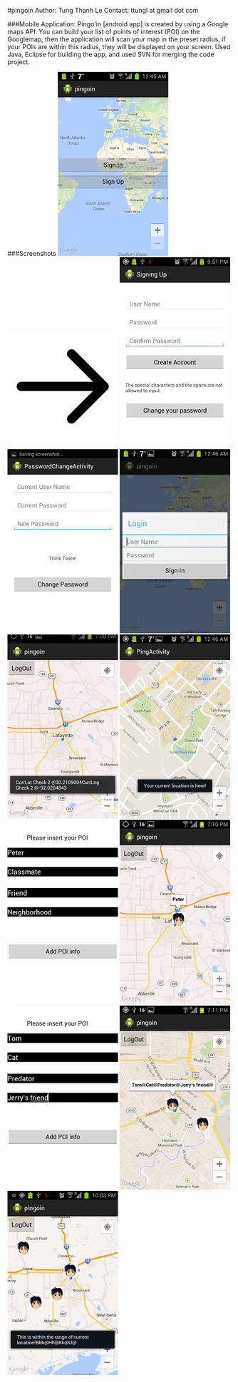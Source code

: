 #pingoin
    Author: Tung Thanh Le
    Contact: ttungl at gmail dot com
    
###Mobile Application: 
Pingo'in [android app] is created by using a Google maps API. You can build your list of points of interest (POI) on the Googlemap, then the application will scan your map in the preset radius, if your POIs are within this radius, they will be displayed on your screen. Used Java, Eclipse for building the app, and used SVN for merging the code project.

###Screenshots
<img src="./pingoin_screenshoot/login_signup.png" width="248">
<img src="./pingoin_screenshoot/right_arrow.png" width="248">
<img src="./pingoin_screenshoot/signup.png" width="248">

<img src="./pingoin_screenshoot/password_change.png" width="248">
<img src="./pingoin_screenshoot/login.png" width="248">
<img src="./pingoin_screenshoot/loggedin.png" width="248">
<img src="./pingoin_screenshoot/currentLocZoom.png" width="248">
<img src="./pingoin_screenshoot/add_Peter.png" width="248">
<img src="./pingoin_screenshoot/Peter.png" width="248">
<img src="./pingoin_screenshoot/add_Tom.png" width="248">
<img src="./pingoin_screenshoot/Peter_Tom.png" width="248">
<img src="./pingoin_screenshoot/radius_CurrentRange.png" width="248">
